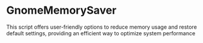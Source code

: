 # GnomeMemorySaver
This script offers user-friendly options to reduce memory usage and restore default settings, providing an efficient way to optimize system performance
